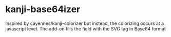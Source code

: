 # kanji-base64izer
Inspired by cayennes/kanji-colorizer but instead, the colorizing occurs at a javascript level. The add-on fills the field with the SVG tag in Base64 format
